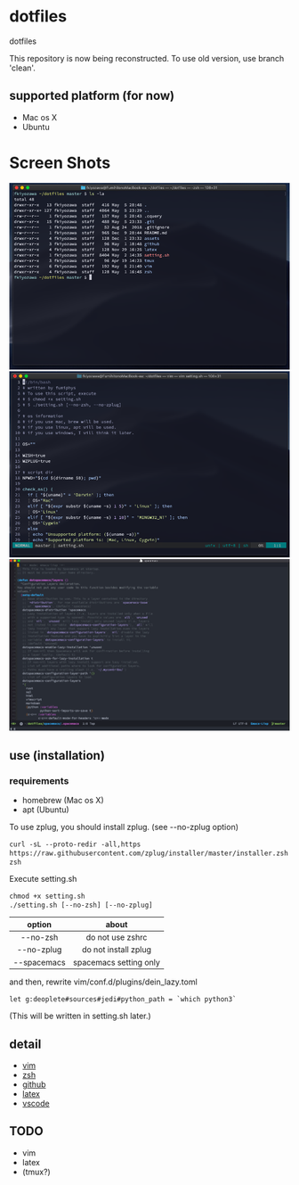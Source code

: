 # dotfiles
dotfiles

This repository is now being reconstructed. To use old version, use branch 'clean'.

## supported platform (for now)
 - Mac os X
 - Ubuntu

# Screen Shots
![zsh](assets/zsh_screen.png)
![vim](assets/vim_screen.png)
![spacemacs](assets/spacemacs_screen.png)

## use (installation)
### requirements
  - homebrew (Mac os X)
  - apt (Ubuntu)

To use zplug, you should install zplug. (see --no-zplug option)
```
curl -sL --proto-redir -all,https https://raw.githubusercontent.com/zplug/installer/master/installer.zsh| zsh
```
Execute setting.sh
```
chmod +x setting.sh
./setting.sh [--no-zsh] [--no-zplug]
```
  |option|about|
  |:---:|:---:|
  |--no-zsh|do not use zshrc|
  |--no-zplug|do not install zplug|
  |--spacemacs|spacemacs setting only|
  
and then, rewrite vim/conf.d/plugins/dein_lazy.toml
```
let g:deoplete#sources#jedi#python_path = `which python3`
```
(This will be written in setting.sh later.)

## detail
 - [vim](vim/)
 - [zsh](zsh/)
 - [github](github/)
 - [latex](latex/)
 - [vscode](vscode/)

## TODO
 - vim
 - latex
 - (tmux?)
